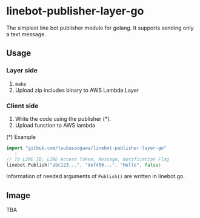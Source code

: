 # linebot-publisher-layer-go

The simplest line bot publisher module for golang. It supports sending only a text message.

## Usage

### Layer side

1. `make`
1. Upload zip includes binary to AWS Lambda Layer

### Client side

1. Write the code using the publisher (*).
1. Upload function to AWS lambda

(*) Example

```go
import "github.com/tsubasaogawa/linebot-publisher-layer-go"
   :
// To LINE ID, LINE Access Token, Message, Notification Flag
linebot.Publish("abc123...", "def456...", "Hello", false)
```

Information of needed arguments of `Publish()` are written in linebot.go.

## Image

TBA
